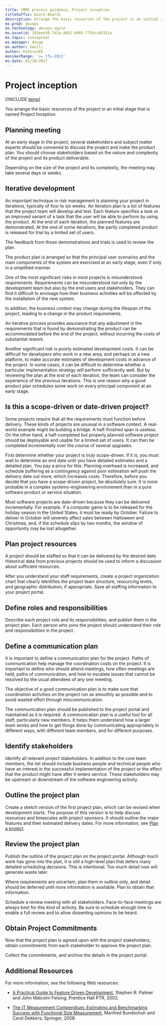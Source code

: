 ```yaml
---
title: CMMI process guidance, Project inception
titleSuffix: Azure Boards
description: Arrange the basic resources of the project in an initial stage.
ms.prod: devops
ms.technology: devops-agile
ms.assetid: 193eee36-7d2a-4652-b905-7759cc60321e
ms.topic: conceptual
ms.manager: douge
ms.author: kaelliauthor: KathrynEE
monikerRange: '>= tfs-2013'
ms.date: 01/20/2017
---
```


# Project inception

[!INCLUDE [temp](../../../_shared/version-vsts-tfs-all-versions.md)]

You arrange the basic resources of the project in an initial stage that is named Project Inception.  
  
##  <a name="PlanningMeeting"></a> Planning meeting  
 At an early stage in the project, several stakeholders and subject matter experts should be convened to discuss the project and make the product plan. You should choose stakeholders based on the nature and complexity of the project and its product deliverable.  
  
 Depending on the size of the project and its complexity, the meeting may take several days or weeks.  
  
##  <a name="Iterative"></a> Iterative development  
 An important technique in risk management is planning your project in iterations, typically of four to six weeks. An iteration plan is a list of features that the project team will develop and test. Each feature specifies a task or an improved variant of a task that the user will be able to perform by using the product. At the end of each iteration, the planned features are demonstrated. At the end of some iterations, the partly completed product is released for trial by a limited set of users.  
  
 The feedback from those demonstrations and trials is used to review the plan.  
  
 The product plan is arranged so that the principal user scenarios and the main components of the system are exercised at an early stage, even if only in a simplified manner.  
  
 One of the most significant risks in most projects is misunderstood requirements. Requirements can be misunderstood not only by the development team but also by the end users and stakeholders. They can find it difficult to envisage how their business activities will be affected by the installation of the new system.  
  
 In addition, the business context may change during the lifespan of the project, leading to a change in the product requirements.  
  
 An iterative process provides assurance that any adjustment in the requirements that is found by demonstrating the product can be accommodated before the end of the project, without incurring the costs of substantial rework.  
  
 Another significant risk is poorly estimated development costs. It can be difficult for developers who work in a new area, and perhaps on a new platform, to make accurate estimates of development costs in advance of the project. In some cases, it can be difficult to determine whether a particular implementation strategy will perform sufficiently well. But by reviewing the plan at the end of each iteration, the team can consider the experience of the previous iterations. This is one reason why a good product plan schedules some work on every principal component at an early stage.  
  
##  <a name="ScopeOrDateDriven"></a> Is this a scope-driven or date-driven project?  
 Some projects require that all the requirements must function before delivery. These kinds of projects are unusual in a software context. A real-world example might be building a bridge. A half-finished span is useless. On the other hand, a half-completed but properly planned software project should be deployable and usable for a limited set of users. It can then be completed incrementally over the course of several upgrades.  
  
 First determine whether your project is truly scope-driven. If it is, you must wait to determine an end date until you have detailed estimates and a detailed plan. You pay a price for this. Planning overhead is increased, and schedule buffering as a contingency against poor estimation will push the delivery date out more, which increases costs. Therefore, before you decide that you have a scope-driven project, be absolutely sure. It is more probable in a complex systems-engineering environment than in a pure software product or service situation.  
  
 Most software projects are date-driven because they can be delivered incrementally. For example, if a computer game is to be released for the holiday season in the United States, it must be ready by October. Failure to deliver in October will severely affect sales between Halloween and Christmas, and, if the schedule slips by two months, the window of opportunity may be lost altogether.  
  
##  <a name="PlanProjectResources"></a> Plan project resources  
 A project should be staffed so that it can be delivered by the desired date. Historical data from previous projects should be used to inform a discussion about sufficient resources.  
  
 After you understand your staff requirements, create a project organization chart that clearly identifies the project team structure, resourcing levels, and geographic distribution, if appropriate. Save all staffing information to your project portal.  
  
##  <a name="DefineRolesAndResponsibilities"></a> Define roles and responsibilities  
 Describe each project role and its responsibilities, and publish them in the project plan. Each person who joins the project should understand their role and responsibilities in the project.  
  
##  <a name="DefineCommunicationPlan"></a> Define a communication plan  
 It is important to define a communication plan for the project. Paths of communication help manage the coordination costs on the project. It is important to define who should attend meetings, how often meetings are held, paths of communication, and how to escalate issues that cannot be resolved by the usual attendees of any one meeting.  
  
 The objective of a good communication plan is to make sure that coordination activities on the project run as smoothly as possible and to avoid wasted effort through miscommunication.  
  
 The communication plan should be published to the project portal and maintained as it is required. A communication plan is a useful tool for all staff, particularly new members. It helps them understand how a larger team works and how to get things done by communicating appropriately in different ways, with different team members, and for different purposes.  
  
##  <a name="IdentifyStakeHolders"></a> Identify stakeholders  
 Identify all relevant project stakeholders. In addition to the core team members, the list should include business people and technical people who have an interest in the successful implementation of the project or the effect that the product might have after it enters service. These stakeholders may be upstream or downstream of the software engineering activity.  
  
##  <a name="Outline"></a> Outline the project plan  
 Create a sketch version of the first project plan, which can be revised when development starts. The purpose of this version is to help discuss resources and timescales with project sponsors. It should outline the major features and their estimated delivery dates. For more information, see [Plan a project](guidance-plan-a-project-cmmi.md).  
  
##  <a name="ReviewProjectPlan"></a> Review the project plan  
 Publish the outline of the project plan on the project portal. Although much work has gone into the plan, it is still a high-level plan that defers many detailed scheduling decisions. This is intentional. Too much detail now will generate waste later.  
  
 Where requirements are uncertain, plan them in outline only, and detail should be deferred until more information is available. Plan to obtain that information.  
  
 Schedule a review meeting with all stakeholders. Face-to-face meetings are always best for this kind of activity. Be sure to schedule enough time to enable a full review and to allow dissenting opinions to be heard.  
  
##  <a name="ObtainProjectCommitments"></a> Obtain Project Commitments  
 Now that the project plan is agreed upon with the project stakeholders, obtain commitments from each stakeholder to approve the project plan.  
  
 Collect the commitments, and archive the details in the project portal.  
  
##  <a name="AdditionalResources"></a> Additional Resources  
 For more information, see the following Web resources:  
  
-   [A Practical Guide to Feature Driven Development](http://go.microsoft.com/fwlink/?LinkId=179021), Stephen R. Palmer and John Malcolm Felsing; Prentice Hall PTR, 2002.  
  
-   [The IT Measurement Compendium: Estimating and Benchmarking Success with Functional Size Measurement](http://go.microsoft.com/fwlink/?LinkId=179022), Manfred Bundschuh and Carol Dekkers; Springer, 2008.